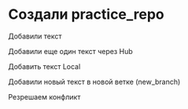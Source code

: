 ﻿# Создали practice_repo

Добавили текст

Добавили еще один текст через Hub

Добавить текст Local

Добавили новый текст в новой ветке (new_branch)

Резрешаем конфликт
